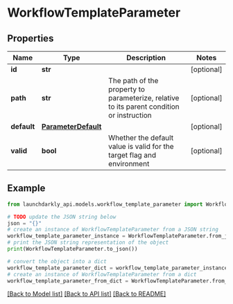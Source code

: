 # WorkflowTemplateParameter


## Properties

Name | Type | Description | Notes
------------ | ------------- | ------------- | -------------
**id** | **str** |  | [optional] 
**path** | **str** | The path of the property to parameterize, relative to its parent condition or instruction | [optional] 
**default** | [**ParameterDefault**](ParameterDefault.md) |  | [optional] 
**valid** | **bool** | Whether the default value is valid for the target flag and environment | [optional] 

## Example

```python
from launchdarkly_api.models.workflow_template_parameter import WorkflowTemplateParameter

# TODO update the JSON string below
json = "{}"
# create an instance of WorkflowTemplateParameter from a JSON string
workflow_template_parameter_instance = WorkflowTemplateParameter.from_json(json)
# print the JSON string representation of the object
print(WorkflowTemplateParameter.to_json())

# convert the object into a dict
workflow_template_parameter_dict = workflow_template_parameter_instance.to_dict()
# create an instance of WorkflowTemplateParameter from a dict
workflow_template_parameter_from_dict = WorkflowTemplateParameter.from_dict(workflow_template_parameter_dict)
```
[[Back to Model list]](../README.md#documentation-for-models) [[Back to API list]](../README.md#documentation-for-api-endpoints) [[Back to README]](../README.md)


